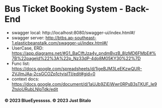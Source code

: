 # Bus Ticket Booking System - Back-End
- swagger local: http://localhost:8080/swagger-ui/index.html#/
- swagger server: http://btbs.ap-southeast-1.elasticbeanstalk.com/swagger-ui/index.html#/
- UserCase, ERD: https://app.diagrams.net/#G1_BaCIftJza4y_pndmBvzB_8IzMD6FMbE#%7B%22pageId%22%3A%22p_Nz33dP-4do8M05KY30%22%7D
- Func list: https://docs.google.com/spreadsheets/d/1igeBJM3LeEKzwQUR-2VJImJAa-2csGCOZp1ctyisITI/edit#gid=0
- context docs: https://docs.google.com/document/d/1aUJb9ZjEiWwr0RPsB3sTKUF_Ie9ZtsloURubLNIpTdk/edit

#### © 2023 BlueEyesssss. © 2023 Just Bitalo
